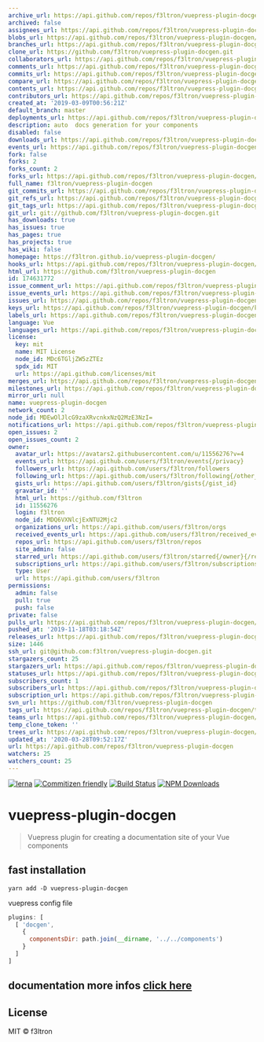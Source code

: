 ```yaml
---
archive_url: https://api.github.com/repos/f3ltron/vuepress-plugin-docgen/{archive_format}{/ref}
archived: false
assignees_url: https://api.github.com/repos/f3ltron/vuepress-plugin-docgen/assignees{/user}
blobs_url: https://api.github.com/repos/f3ltron/vuepress-plugin-docgen/git/blobs{/sha}
branches_url: https://api.github.com/repos/f3ltron/vuepress-plugin-docgen/branches{/branch}
clone_url: https://github.com/f3ltron/vuepress-plugin-docgen.git
collaborators_url: https://api.github.com/repos/f3ltron/vuepress-plugin-docgen/collaborators{/collaborator}
comments_url: https://api.github.com/repos/f3ltron/vuepress-plugin-docgen/comments{/number}
commits_url: https://api.github.com/repos/f3ltron/vuepress-plugin-docgen/commits{/sha}
compare_url: https://api.github.com/repos/f3ltron/vuepress-plugin-docgen/compare/{base}...{head}
contents_url: https://api.github.com/repos/f3ltron/vuepress-plugin-docgen/contents/{+path}
contributors_url: https://api.github.com/repos/f3ltron/vuepress-plugin-docgen/contributors
created_at: '2019-03-09T00:56:21Z'
default_branch: master
deployments_url: https://api.github.com/repos/f3ltron/vuepress-plugin-docgen/deployments
description: auto  docs generation for your components
disabled: false
downloads_url: https://api.github.com/repos/f3ltron/vuepress-plugin-docgen/downloads
events_url: https://api.github.com/repos/f3ltron/vuepress-plugin-docgen/events
fork: false
forks: 2
forks_count: 2
forks_url: https://api.github.com/repos/f3ltron/vuepress-plugin-docgen/forks
full_name: f3ltron/vuepress-plugin-docgen
git_commits_url: https://api.github.com/repos/f3ltron/vuepress-plugin-docgen/git/commits{/sha}
git_refs_url: https://api.github.com/repos/f3ltron/vuepress-plugin-docgen/git/refs{/sha}
git_tags_url: https://api.github.com/repos/f3ltron/vuepress-plugin-docgen/git/tags{/sha}
git_url: git://github.com/f3ltron/vuepress-plugin-docgen.git
has_downloads: true
has_issues: true
has_pages: true
has_projects: true
has_wiki: false
homepage: https://f3ltron.github.io/vuepress-plugin-docgen/
hooks_url: https://api.github.com/repos/f3ltron/vuepress-plugin-docgen/hooks
html_url: https://github.com/f3ltron/vuepress-plugin-docgen
id: 174631772
issue_comment_url: https://api.github.com/repos/f3ltron/vuepress-plugin-docgen/issues/comments{/number}
issue_events_url: https://api.github.com/repos/f3ltron/vuepress-plugin-docgen/issues/events{/number}
issues_url: https://api.github.com/repos/f3ltron/vuepress-plugin-docgen/issues{/number}
keys_url: https://api.github.com/repos/f3ltron/vuepress-plugin-docgen/keys{/key_id}
labels_url: https://api.github.com/repos/f3ltron/vuepress-plugin-docgen/labels{/name}
language: Vue
languages_url: https://api.github.com/repos/f3ltron/vuepress-plugin-docgen/languages
license:
  key: mit
  name: MIT License
  node_id: MDc6TGljZW5zZTEz
  spdx_id: MIT
  url: https://api.github.com/licenses/mit
merges_url: https://api.github.com/repos/f3ltron/vuepress-plugin-docgen/merges
milestones_url: https://api.github.com/repos/f3ltron/vuepress-plugin-docgen/milestones{/number}
mirror_url: null
name: vuepress-plugin-docgen
network_count: 2
node_id: MDEwOlJlcG9zaXRvcnkxNzQ2MzE3NzI=
notifications_url: https://api.github.com/repos/f3ltron/vuepress-plugin-docgen/notifications{?since,all,participating}
open_issues: 2
open_issues_count: 2
owner:
  avatar_url: https://avatars2.githubusercontent.com/u/11556276?v=4
  events_url: https://api.github.com/users/f3ltron/events{/privacy}
  followers_url: https://api.github.com/users/f3ltron/followers
  following_url: https://api.github.com/users/f3ltron/following{/other_user}
  gists_url: https://api.github.com/users/f3ltron/gists{/gist_id}
  gravatar_id: ''
  html_url: https://github.com/f3ltron
  id: 11556276
  login: f3ltron
  node_id: MDQ6VXNlcjExNTU2Mjc2
  organizations_url: https://api.github.com/users/f3ltron/orgs
  received_events_url: https://api.github.com/users/f3ltron/received_events
  repos_url: https://api.github.com/users/f3ltron/repos
  site_admin: false
  starred_url: https://api.github.com/users/f3ltron/starred{/owner}{/repo}
  subscriptions_url: https://api.github.com/users/f3ltron/subscriptions
  type: User
  url: https://api.github.com/users/f3ltron
permissions:
  admin: false
  pull: true
  push: false
private: false
pulls_url: https://api.github.com/repos/f3ltron/vuepress-plugin-docgen/pulls{/number}
pushed_at: '2019-11-18T03:18:54Z'
releases_url: https://api.github.com/repos/f3ltron/vuepress-plugin-docgen/releases{/id}
size: 1446
ssh_url: git@github.com:f3ltron/vuepress-plugin-docgen.git
stargazers_count: 25
stargazers_url: https://api.github.com/repos/f3ltron/vuepress-plugin-docgen/stargazers
statuses_url: https://api.github.com/repos/f3ltron/vuepress-plugin-docgen/statuses/{sha}
subscribers_count: 1
subscribers_url: https://api.github.com/repos/f3ltron/vuepress-plugin-docgen/subscribers
subscription_url: https://api.github.com/repos/f3ltron/vuepress-plugin-docgen/subscription
svn_url: https://github.com/f3ltron/vuepress-plugin-docgen
tags_url: https://api.github.com/repos/f3ltron/vuepress-plugin-docgen/tags
teams_url: https://api.github.com/repos/f3ltron/vuepress-plugin-docgen/teams
temp_clone_token: ''
trees_url: https://api.github.com/repos/f3ltron/vuepress-plugin-docgen/git/trees{/sha}
updated_at: '2020-03-28T09:52:17Z'
url: https://api.github.com/repos/f3ltron/vuepress-plugin-docgen
watchers: 25
watchers_count: 25
---
```


[![lerna](https://img.shields.io/badge/maintained%20with-lerna-cc00ff.svg)](https://lerna.js.org/)
[![Commitizen friendly](https://img.shields.io/badge/commitizen-friendly-brightgreen.svg)](http://commitizen.github.io/cz-cli/)
[![Build Status](https://travis-ci.com/f3ltron/vuepress-plugin-docgen.svg?branch=master)](https://travis-ci.com/f3ltron/vuepress-plugin-docgen)
[![NPM Downloads](https://img.shields.io/npm/dm/vuepress-plugin-docgen.svg)](https://www.npmjs.com/package/vuepress-plugin-docgen)

# vuepress-plugin-docgen

> Vuepress plugin for creating a documentation site of your Vue components

## fast installation

  `yarn add -D vuepress-plugin-docgen`


vuepress config file

```jsx
plugins: [
  [ 'docgen',
    {
      componentsDir: path.join(__dirname, '../../components')
    }
  ]
]
```

## documentation more infos [click here](https://f3ltron.github.io/vuepress-plugin-docgen/)

## License

MIT &copy; f3ltron
